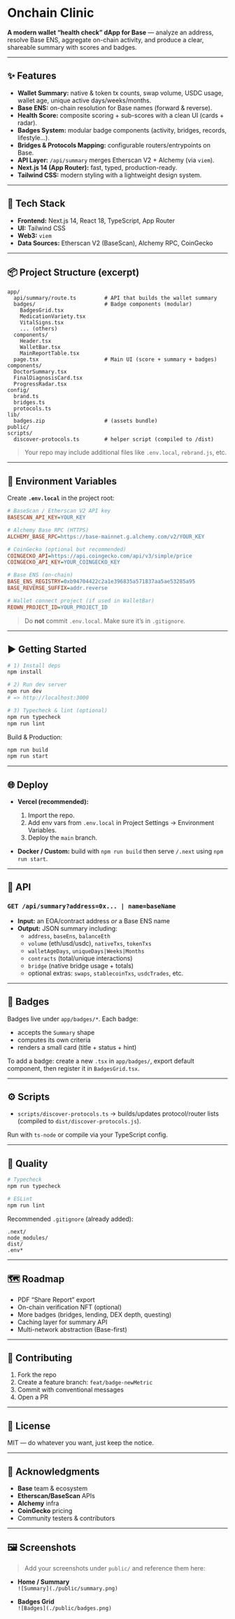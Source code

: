 # Onchain Clinic

**A modern wallet “health check” dApp for Base** — analyze an address, resolve Base ENS, aggregate on-chain activity, and produce a clear, shareable summary with scores and badges.


---

## ✨ Features

- **Wallet Summary:** native & token tx counts, swap volume, USDC usage, wallet age, unique active days/weeks/months.  
- **Base ENS:** on-chain resolution for Base names (forward & reverse).  
- **Health Score:** composite scoring + sub-scores with a clean UI (cards + radar).  
- **Badges System:** modular badge components (activity, bridges, records, lifestyle…).  
- **Bridges & Protocols Mapping:** configurable routers/entrypoints on Base.  
- **API Layer:** `/api/summary` merges Etherscan V2 + Alchemy (via `viem`).  
- **Next.js 14 (App Router):** fast, typed, production-ready.  
- **Tailwind CSS:** modern styling with a lightweight design system.

---

## 🧱 Tech Stack

- **Frontend:** Next.js 14, React 18, TypeScript, App Router  
- **UI:** Tailwind CSS  
- **Web3:** `viem`  
- **Data Sources:** Etherscan V2 (BaseScan), Alchemy RPC, CoinGecko

---

## 📦 Project Structure (excerpt)

```
app/
  api/summary/route.ts         # API that builds the wallet summary
  badges/                      # Badge components (modular)
    BadgesGrid.tsx
    MedicationVariety.tsx
    VitalSigns.tsx
    ... (others)
  components/
    Header.tsx
    WalletBar.tsx
    MainReportTable.tsx
  page.tsx                     # Main UI (score + summary + badges)
components/
  DoctorSummary.tsx
  FinalDiagnosisCard.tsx
  ProgressRadar.tsx
config/
  brand.ts
  bridges.ts
  protocols.ts
lib/
  badges.zip                   # (assets bundle)
public/
scripts/
  discover-protocols.ts        # helper script (compiled to /dist)
```

> Your repo may include additional files like `.env.local`, `rebrand.js`, etc.

---

## 🔐 Environment Variables

Create **`.env.local`** in the project root:

```ini
# BaseScan / Etherscan V2 API key
BASESCAN_API_KEY=YOUR_KEY

# Alchemy Base RPC (HTTPS)
ALCHEMY_BASE_RPC=https://base-mainnet.g.alchemy.com/v2/YOUR_KEY

# CoinGecko (optional but recommended)
COINGECKO_API=https://api.coingecko.com/api/v3/simple/price
COINGECKO_API_KEY=YOUR_COINGECKO_KEY

# Base ENS (on-chain)
BASE_ENS_REGISTRY=0xb94704422c2a1e396835a571837aa5ae53285a95
BASE_REVERSE_SUFFIX=addr.reverse

# Wallet connect project (if used in WalletBar)
REOWN_PROJECT_ID=YOUR_PROJECT_ID
```

> Do **not** commit `.env.local`. Make sure it’s in `.gitignore`.

---

## ▶️ Getting Started

```bash
# 1) Install deps
npm install

# 2) Run dev server
npm run dev
# => http://localhost:3000

# 3) Typecheck & lint (optional)
npm run typecheck
npm run lint
```

Build & Production:

```bash
npm run build
npm run start
```

---

## 🌐 Deploy

- **Vercel (recommended):**  
  1) Import the repo.  
  2) Add env vars from `.env.local` in Project Settings → Environment Variables.  
  3) Deploy the `main` branch.  

- **Docker / Custom:** build with `npm run build` then serve `/.next` using `npm run start`.

---

## 🧩 API

### `GET /api/summary?address=0x... | name=baseName`
- **Input:** an EOA/contract address *or* a Base ENS name  
- **Output:** JSON summary including:
  - `address`, `baseEns`, `balanceEth`
  - `volume` (eth/usd/usdc), `nativeTxs`, `tokenTxs`
  - `walletAgeDays`, `uniqueDays|Weeks|Months`
  - `contracts` (total/unique interactions)
  - `bridge` (native bridge usage + totals)
  - optional extras: `swaps`, `stablecoinTxs`, `usdcTrades`, etc.

---

## 🏅 Badges

Badges live under `app/badges/*`. Each badge:
- accepts the `Summary` shape
- computes its own criteria
- renders a small card (title + status + hint)

To add a badge: create a new `.tsx` in `app/badges/`, export default component, then register it in `BadgesGrid.tsx`.

---

## ⚙️ Scripts

- `scripts/discover-protocols.ts` → builds/updates protocol/router lists (compiled to `dist/discover-protocols.js`).

Run with `ts-node` or compile via your TypeScript config.

---

## 🧪 Quality

```bash
# Typecheck
npm run typecheck

# ESLint
npm run lint
```

Recommended `.gitignore` (already added):

```
.next/
node_modules/
dist/
.env*
```

---

## 🗺️ Roadmap

- PDF “Share Report” export  
- On-chain verification NFT (optional)  
- More badges (bridges, lending, DEX depth, questing)  
- Caching layer for summary API  
- Multi-network abstraction (Base-first)

---

## 🤝 Contributing

1. Fork the repo  
2. Create a feature branch: `feat/badge-newMetric`  
3. Commit with conventional messages  
4. Open a PR

---

## 📜 License

MIT — do whatever you want, just keep the notice.

---

## 🙏 Acknowledgments

- **Base** team & ecosystem  
- **Etherscan/BaseScan** APIs  
- **Alchemy** infra  
- **CoinGecko** pricing  
- Community testers & contributors

---

## 🖼️ Screenshots

> Add your screenshots under `public/` and reference them here:

- **Home / Summary**  
  `![Summary](./public/summary.png)`

- **Badges Grid**  
  `![Badges](./public/badges.png)`

